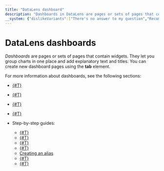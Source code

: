 ```yaml
---
title: "DataLens dashboard"
description: "Dashboards in DataLens are pages or sets of pages that contain widgets. They let you group charts in one place and add explanatory text and titles. You can create new dashboard pages using the tab element. DataLens lets you display the dashboard in full-screen mode."
__system: {"dislikeVariants":["There's no answer to my question","Recommendations aren't helpful","Content does not match the title","Other"]}
---
```


# DataLens dashboards

_Dashboards_ are pages or sets of pages that contain widgets. They let you group charts in one place and add explanatory text and titles.
You can create new dashboard pages using the **tab** element.


For more information about dashboards, see the following sections:

* [{#T}](../dashboard/widget.md)
* [{#T}](../dashboard/link.md)
* [{#T}](../dashboard/selector.md)
* [{#T}](../dashboard/dashboard_parameters.md)
* Step-by-step guides:

  * [{#T}](../operations/dashboard/create.md)
  * [{#T}](../operations/dashboard/add-description.md)
  * [{#T}](../operations/dashboard/add-chart.md)
  * [{#T}](../operations/dashboard/add-selector.md)
  * [Creating an alias](../operations/dashboard/create-alias.md)
  * [{#T}](../operations/dashboard/edit-alias.md)
  * [{#T}](../operations/dashboard/add-parameters.md)

